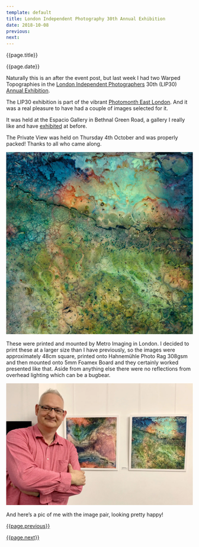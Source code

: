```yaml
---
template: default
title: London Independent Photography 30th Annual Exhibition
date: 2018-10-08
previous:
next:
---
```


{{page.title}}

{{page.date}}

Naturally this is an after the event post, but last week I had two Warped Topographies in the [London Independent Photographers](http://www.londonphotography.org.uk/) 30th (LIP30) [Annual Exhibition](http://www.londonphotography.org.uk/exhibitions/LIP30Annual/).

The LIP30 exhibition is part of the vibrant [Photomonth East London](https://www.photomonth.org/). And it was a real pleasure to have had a couple of images selected for it.

It was held at the Espacio Gallery in Bethnal Green Road, a gallery I really like and have [exhibited](https://method.photo/blog/2016/10/11/rps-international-photobook-exhibition) at before.

The Private View was held on Thursday 4th October and was properly packed! Thanks to all who came along.

![Warped Topographies](exhibition.webp "Warped Topographies")

These were printed and mounted by Metro Imaging in London. I decided to print these at a larger size than I have previously, so the images were approximately 48cm square, printed onto Hahnemühle Photo Rag 308gsm and then mounted onto 5mm Foamex Board and they certainly worked presented like that. Aside from anything else there were no reflections from overhead lighting which can be a bugbear.

![Richard Earney](exhibition-portrait.webp "Richard Earney")

And here’s a pic of me with the image pair, looking pretty happy!

[{{page.previous}}](2021-01-13-lip-chronicles-life-in-lockdown)

[{{page.next}}](2021-01-13-warped-topographies-ii)